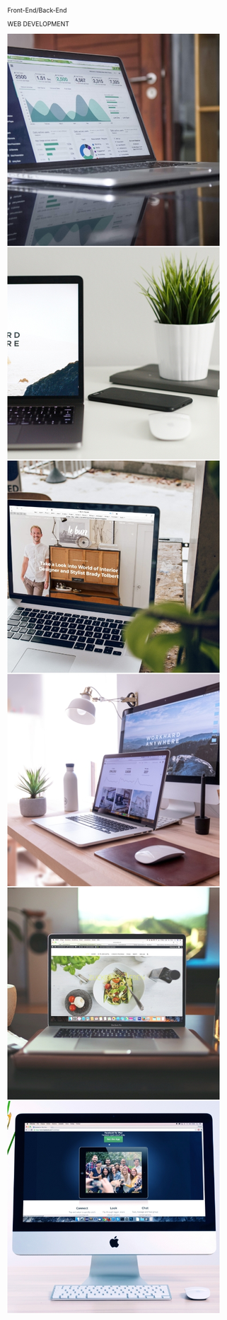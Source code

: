 
<div class="container">
    <div class='row main px-n3'>
        <div class="left-side col-12 col-md-6">
            <div class="card introduction">
                <div class="intro-background-image mx-auto rounded rounded-circle mt-4 px-n2">
                </div>
                <div class="announcing mx-auto">
                    <p class="">Front-End/Back-End</p>
                    <p class="">WEB DEVELOPMENT</p>
                </div>
            </div>
        </div>
        <div class="right-side col-12 col-md-6">
            <div class="row portfolio text-center">
                <a href="#" class="portfolio__item col-12 col-md-6">
                    <img src="images/portfolio-01.jpg" class="img-fluid portfolio__img" alt="">
                </a>
                <a href="#" class="portfolio__item col-12 col-md-6">
                    <img src="images/portfolio-02.jpg" alt="" class="img-fluid portfolio__img">
                </a>
                <a href="#" class="portfolio__item col-12 col-md-6">
                    <img src="images/portfolio-03.jpg" alt="" class="img-fluid portfolio__img">
                </a>
                <a href="#" class="portfolio__item col-12 col-md-6">
                    <img src="images/portfolio-04.jpg" alt="" class="img-fluid portfolio__img">
                </a>
                <a href="#" class="portfolio__item col-12 col-md-6">
                    <img src="images/portfolio-05.jpg" class="img-fluid portfolio__img" alt="">
                </a>
                <a href="#" class="portfolio__item col-12 col-md-6">
                    <img src="images/portfolio-06.jpg" alt="" class="img-fluid portfolio__img">
                </a>
            </div>
        </div>
    </div>
</div>